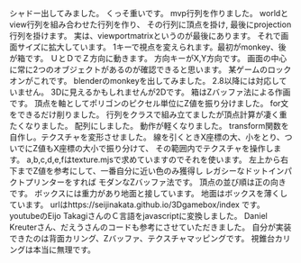 シャドー出してみました。
くっそ重いです。
mvp行列を作りました。
worldとview行列を組み合わせた行列を作り、
その行列に頂点を掛け,
最後にprojection行列を掛けます。
実は、viewportmatrixというのが最後にあります。
それで画面サイズに拡大しています。
1キーで視点を変えられます。最初がmonkey、後が箱です。
ＵとＤでＺ方向に動きます。
方向キーがX,Y方向です。
画面の中心に常に2つのオブジェクトがあるのが確認できると思います。
某ゲームのロックオンがこれです。
blenderのmonkeyを出してみました。
2.8以降には対応していません。
3Dに見えるかもしれませんが2Dです。
箱はZバッファ法による作画です。
頂点を軸としてポリゴンのピクセル単位にZ値を振り分けました。
for文をできるだけ削りました。
行列をクラスで組み立てましたが頂点計算が凄く重たくなりました。
配列にしました。
動作が軽くなりました。
transform関数を自作し。テクスチャを変形させました。
線を引くときX座標の大、小をとり、ついでにZ値もX座標の大小で振り分けて、
その範囲内でテクスチャを操作します。
a,b,c,d,e,fはtexture.mjsで求めていますのでそれを使います。
左上から右下までZ値を参考にして、一番自分に近い色のみ獲得し
レガシーなドットインパクトプリンターをすれば
モダンなZバッファ法です。
頂点の並び順は正の向きです。
ボックスには重力があり地面と接しています。
地面はボックスを薄くしています。
urlはhttps://seijinakata.github.io/3Dgamebox/index
です。
youtubeのEijo TakagiさんのＣ言語をjavascriptに変換しました。
Daniel Kreuterさん、だえうさんのコードも参考にさせていただきました。
自分が実装できたのは背面カリング、Zバッファ、テクスチャマッピングです。
視錐台カリングは本当に無理です。
